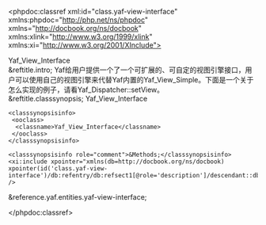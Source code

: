 <?xml version="1.0" encoding="utf-8"?>
<!-- $Revision: 320357 $ -->

<phpdoc:classref xml:id="class.yaf-view-interface" xmlns:phpdoc="http://php.net/ns/phpdoc" xmlns="http://docbook.org/ns/docbook" xmlns:xlink="http://www.w3.org/1999/xlink" xmlns:xi="http://www.w3.org/2001/XInclude">

 <title>The Yaf_View_Interface class</title>
 <titleabbrev>Yaf_View_Interface</titleabbrev>

 <partintro>

<!-- {{{ Yaf_View_Interface intro -->
  <section xml:id="yaf-view-interface.intro">
   &reftitle.intro;
   <para>
    Yaf给用户提供一个了一个可扩展的、可自定的视图引擎接口，用户可以使用自己的视图引擎来代替Yaf内置的<classname>Yaf_View_Simple</classname>。下面是一个关于怎么实现的例子，请看<methodname>Yaf_Dispatcher::setView</methodname>。
   </para>
  </section>
<!-- }}} -->

  <section xml:id="yaf-view-interface.synopsis">
   &reftitle.classsynopsis;

<!-- {{{ Synopsis -->
   <classsynopsis>
    <ooclass><classname>Yaf_View_Interface</classname></ooclass>

<!-- {{{ Class synopsis -->
    <classsynopsisinfo>
     <ooclass>
      <classname>Yaf_View_Interface</classname>
     </ooclass>
    </classsynopsisinfo>
<!-- }}} -->
    
    <classsynopsisinfo role="comment">&Methods;</classsynopsisinfo>
    <xi:include xpointer="xmlns(db=http://docbook.org/ns/docbook) xpointer(id('class.yaf-view-interface')/db:refentry/db:refsect1[@role='description']/descendant::db:methodsynopsis[1])" />
   </classsynopsis>
<!-- }}} -->

  </section>

 </partintro>

 &reference.yaf.entities.yaf-view-interface;

</phpdoc:classref>

<!-- Keep this comment at the end of the file
Local variables:
mode: sgml
sgml-omittag:t
sgml-shorttag:t
sgml-minimize-attributes:nil
sgml-always-quote-attributes:t
sgml-indent-step:1
sgml-indent-data:t
indent-tabs-mode:nil
sgml-parent-document:nil
sgml-default-dtd-file:"~/.phpdoc/manual.ced"
sgml-exposed-tags:nil
sgml-local-catalogs:nil
sgml-local-ecat-files:nil
End:
vim600: syn=xml fen fdm=syntax fdl=2 si
vim: et tw=78 syn=sgml
vi: ts=1 sw=1
-->
